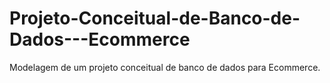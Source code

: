 # Projeto-Conceitual-de-Banco-de-Dados---Ecommerce
Modelagem de um projeto conceitual de banco de dados para Ecommerce.
